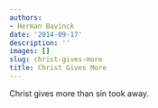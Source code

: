 ```yaml
---
authors:
- Herman Bavinck
date: '2014-09-17'
description: ''
images: []
slug: christ-gives-more
title: Christ Gives More
---
```


Christ gives more than sin took away.